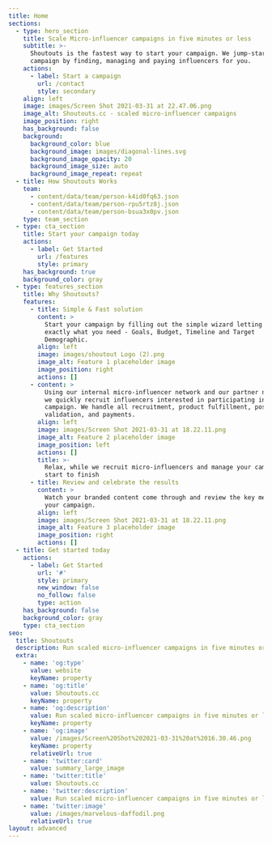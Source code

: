 ```yaml
---
title: Home
sections:
  - type: hero_section
    title: Scale Micro-influencer campaigns in five minutes or less
    subtitle: >-
      Shoutouts is the fastest way to start your campaign. We jump-start any
      campaign by finding, managing and paying influencers for you.
    actions:
      - label: Start a campaign
        url: /contact
        style: secondary
    align: left
    image: images/Screen Shot 2021-03-31 at 22.47.06.png
    image_alt: Shoutouts.cc - scaled micro-influencer campaigns
    image_position: right
    has_background: false
    background:
      background_color: blue
      background_image: images/diagonal-lines.svg
      background_image_opacity: 20
      background_image_size: auto
      background_image_repeat: repeat
  - title: How Shoutouts Works
    team:
      - content/data/team/person-k4id0fq63.json
      - content/data/team/person-rpu5rtz8j.json
      - content/data/team/person-bsua3x0pv.json
    type: team_section
  - type: cta_section
    title: Start your campaign today
    actions:
      - label: Get Started
        url: /features
        style: primary
    has_background: true
    background_color: gray
  - type: features_section
    title: Why Shoutouts?
    features:
      - title: Simple & Fast solution
        content: >
          Start your campaign by filling out the simple wizard letting us know
          exactly what you need - Goals, Budget, Timeline and Target
          Demographic.
        align: left
        image: images/shoutout Logo (2).png
        image_alt: Feature 1 placeholder image
        image_position: right
        actions: []
      - content: >
          Using our internal micro-influencer network and our partner networks,
          we quickly recruit influencers interested in participating in your
          campaign. We handle all recruitment, product fulfillment, post
          validation, and payments.
        align: left
        image: images/Screen Shot 2021-03-31 at 18.22.11.png
        image_alt: Feature 2 placeholder image
        image_position: left
        actions: []
        title: >-
          Relax, while we recruit micro-influencers and manage your campaign
          start to finish
      - title: Review and celebrate the results
        content: >
          Watch your branded content come through and review the key metrics for
          your campaign.
        align: left
        image: images/Screen Shot 2021-03-31 at 18.22.11.png
        image_alt: Feature 3 placeholder image
        image_position: right
        actions: []
  - title: Get started today
    actions:
      - label: Get Started
        url: '#'
        style: primary
        new_window: false
        no_follow: false
        type: action
    has_background: false
    background_color: gray
    type: cta_section
seo:
  title: Shoutouts
  description: Run scaled micro-influencer campaigns in five minutes or less
  extra:
    - name: 'og:type'
      value: website
      keyName: property
    - name: 'og:title'
      value: Shoutouts.cc
      keyName: property
    - name: 'og:description'
      value: Run scaled micro-influencer campaigns in five minutes or less
      keyName: property
    - name: 'og:image'
      value: /images/Screen%20Shot%202021-03-31%20at%2016.30.46.png
      keyName: property
      relativeUrl: true
    - name: 'twitter:card'
      value: summary_large_image
    - name: 'twitter:title'
      value: Shoutouts.cc
    - name: 'twitter:description'
      value: Run scaled micro-influencer campaigns in five minutes or less
    - name: 'twitter:image'
      value: /images/marvelous-daffodil.png
      relativeUrl: true
layout: advanced
---
```

